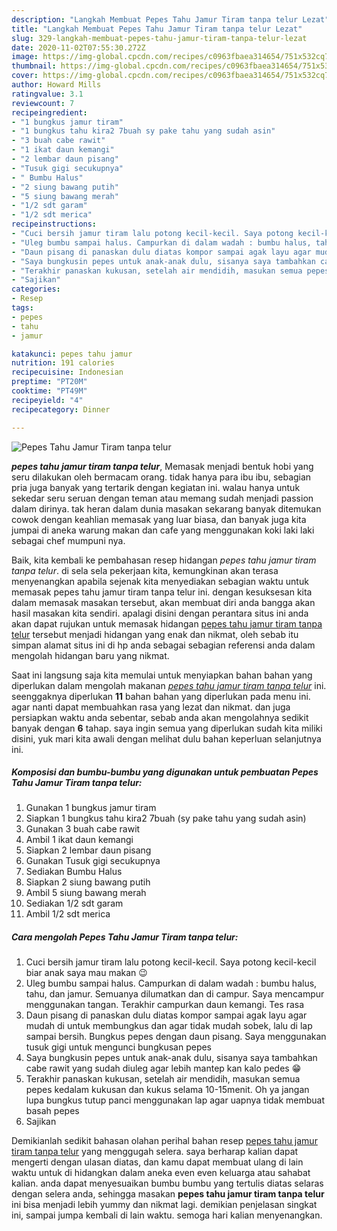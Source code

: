 ```yaml
---
description: "Langkah Membuat Pepes Tahu Jamur Tiram tanpa telur Lezat"
title: "Langkah Membuat Pepes Tahu Jamur Tiram tanpa telur Lezat"
slug: 329-langkah-membuat-pepes-tahu-jamur-tiram-tanpa-telur-lezat
date: 2020-11-02T07:55:30.272Z
image: https://img-global.cpcdn.com/recipes/c0963fbaea314654/751x532cq70/pepes-tahu-jamur-tiram-tanpa-telur-foto-resep-utama.jpg
thumbnail: https://img-global.cpcdn.com/recipes/c0963fbaea314654/751x532cq70/pepes-tahu-jamur-tiram-tanpa-telur-foto-resep-utama.jpg
cover: https://img-global.cpcdn.com/recipes/c0963fbaea314654/751x532cq70/pepes-tahu-jamur-tiram-tanpa-telur-foto-resep-utama.jpg
author: Howard Mills
ratingvalue: 3.1
reviewcount: 7
recipeingredient:
- "1 bungkus jamur tiram"
- "1 bungkus tahu kira2 7buah sy pake tahu yang sudah asin"
- "3 buah cabe rawit"
- "1 ikat daun kemangi"
- "2 lembar daun pisang"
- "Tusuk gigi secukupnya"
- " Bumbu Halus"
- "2 siung bawang putih"
- "5 siung bawang merah"
- "1/2 sdt garam"
- "1/2 sdt merica"
recipeinstructions:
- "Cuci bersih jamur tiram lalu potong kecil-kecil. Saya potong kecil-kecil biar anak saya mau makan 😉"
- "Uleg bumbu sampai halus. Campurkan di dalam wadah : bumbu halus, tahu, dan jamur. Semuanya dilumatkan dan di campur. Saya mencampur menggunakan tangan. Terakhir campurkan daun kemangi. Tes rasa"
- "Daun pisang di panaskan dulu diatas kompor sampai agak layu agar mudah di untuk membungkus dan agar tidak mudah sobek, lalu di lap sampai bersih. Bungkus pepes dengan daun pisang. Saya menggunakan tusuk gigi untuk mengunci bungkusan pepes"
- "Saya bungkusin pepes untuk anak-anak dulu, sisanya saya tambahkan cabe rawit yang sudah diuleg agar lebih mantep kan kalo pedes 😁"
- "Terakhir panaskan kukusan, setelah air mendidih, masukan semua pepes kedalam kukusan dan kukus selama 10-15menit. Oh ya jangan lupa bungkus tutup panci menggunakan lap agar uapnya tidak membuat basah pepes"
- "Sajikan"
categories:
- Resep
tags:
- pepes
- tahu
- jamur

katakunci: pepes tahu jamur 
nutrition: 191 calories
recipecuisine: Indonesian
preptime: "PT20M"
cooktime: "PT49M"
recipeyield: "4"
recipecategory: Dinner

---
```



![Pepes Tahu Jamur Tiram tanpa telur](https://img-global.cpcdn.com/recipes/c0963fbaea314654/751x532cq70/pepes-tahu-jamur-tiram-tanpa-telur-foto-resep-utama.jpg)

<b><i>pepes tahu jamur tiram tanpa telur</i></b>, Memasak menjadi bentuk hobi yang seru dilakukan oleh bermacam orang. tidak hanya para ibu ibu, sebagian pria juga banyak yang tertarik dengan kegiatan ini. walau hanya untuk sekedar seru seruan dengan teman atau memang sudah menjadi passion dalam dirinya. tak heran dalam dunia masakan sekarang banyak ditemukan cowok dengan keahlian memasak yang luar biasa, dan banyak juga kita jumpai di aneka warung makan dan cafe yang menggunakan koki laki laki sebagai chef mumpuni nya.

Baik, kita kembali ke pembahasan resep hidangan <i>pepes tahu jamur tiram tanpa telur</i>. di sela sela pekerjaan kita, kemungkinan akan terasa menyenangkan apabila sejenak kita menyediakan sebagian waktu untuk memasak pepes tahu jamur tiram tanpa telur ini. dengan kesuksesan kita dalam memasak masakan tersebut, akan membuat diri anda bangga akan hasil masakan kita sendiri. apalagi disini dengan perantara situs ini anda akan dapat rujukan untuk memasak hidangan <u>pepes tahu jamur tiram tanpa telur</u> tersebut menjadi hidangan yang enak dan nikmat, oleh sebab itu simpan alamat situs ini di hp anda sebagai sebagian referensi anda dalam mengolah hidangan baru yang nikmat.




Saat ini langsung saja kita memulai untuk menyiapkan bahan bahan yang diperlukan dalam mengolah makanan <u><i>pepes tahu jamur tiram tanpa telur</i></u> ini. seenggaknya diperlukan <b>11</b> bahan bahan yang diperlukan pada menu ini. agar nanti dapat membuahkan rasa yang lezat dan nikmat. dan juga persiapkan waktu anda sebentar, sebab anda akan mengolahnya sedikit banyak dengan <b>6</b> tahap. saya ingin semua yang diperlukan sudah kita miliki disini, yuk mari kita awali dengan melihat dulu bahan keperluan selanjutnya ini.

<!--inarticleads1-->

##### Komposisi dan bumbu-bumbu yang digunakan untuk pembuatan Pepes Tahu Jamur Tiram tanpa telur:

1. Gunakan 1 bungkus jamur tiram
1. Siapkan 1 bungkus tahu kira2 7buah (sy pake tahu yang sudah asin)
1. Gunakan 3 buah cabe rawit
1. Ambil 1 ikat daun kemangi
1. Siapkan 2 lembar daun pisang
1. Gunakan Tusuk gigi secukupnya
1. Sediakan  Bumbu Halus
1. Siapkan 2 siung bawang putih
1. Ambil 5 siung bawang merah
1. Sediakan 1/2 sdt garam
1. Ambil 1/2 sdt merica




<!--inarticleads2-->

##### Cara mengolah Pepes Tahu Jamur Tiram tanpa telur:

1. Cuci bersih jamur tiram lalu potong kecil-kecil. Saya potong kecil-kecil biar anak saya mau makan 😉
1. Uleg bumbu sampai halus. Campurkan di dalam wadah : bumbu halus, tahu, dan jamur. Semuanya dilumatkan dan di campur. Saya mencampur menggunakan tangan. Terakhir campurkan daun kemangi. Tes rasa
1. Daun pisang di panaskan dulu diatas kompor sampai agak layu agar mudah di untuk membungkus dan agar tidak mudah sobek, lalu di lap sampai bersih. Bungkus pepes dengan daun pisang. Saya menggunakan tusuk gigi untuk mengunci bungkusan pepes
1. Saya bungkusin pepes untuk anak-anak dulu, sisanya saya tambahkan cabe rawit yang sudah diuleg agar lebih mantep kan kalo pedes 😁
1. Terakhir panaskan kukusan, setelah air mendidih, masukan semua pepes kedalam kukusan dan kukus selama 10-15menit. Oh ya jangan lupa bungkus tutup panci menggunakan lap agar uapnya tidak membuat basah pepes
1. Sajikan




Demikianlah sedikit bahasan olahan perihal bahan resep <u>pepes tahu jamur tiram tanpa telur</u> yang menggugah selera. saya berharap kalian dapat mengerti dengan ulasan diatas, dan kamu dapat membuat ulang di lain waktu untuk di hidangkan dalam aneka even even keluarga atau sahabat kalian. anda dapat menyesuaikan bumbu bumbu yang tertulis diatas selaras dengan selera anda, sehingga masakan <b>pepes tahu jamur tiram tanpa telur</b> ini bisa menjadi lebih yummy dan nikmat lagi. demikian penjelasan singkat ini, sampai jumpa kembali di lain waktu. semoga hari kalian menyenangkan.
